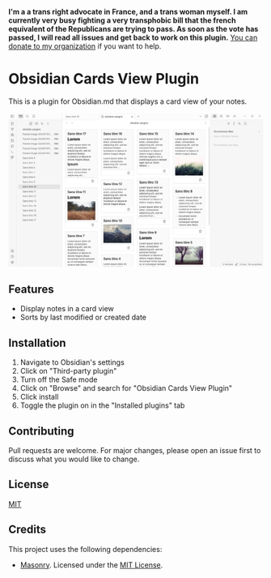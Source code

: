 **I'm a a trans right advocate in France, and a trans woman myself. I am currently very busy fighting a very transphobic bill
that the french equivalent of the Republicans are trying to pass. As soon as the vote has passed, I will read all issues and
get back to work on this plugin.** [You can donate to my organization](https://toutesdesfemmes.fr/don/) if you want to help. 

# Obsidian Cards View Plugin

This is a plugin for Obsidian.md that displays a card view of your notes.

![Screenshot](doc/screenshot.png)

## Features

- Display notes in a card view
- Sorts by last modified or created date

## Installation

1. Navigate to Obsidian's settings
2. Click on "Third-party plugin"
3. Turn off the Safe mode
4. Click on "Browse" and search for "Obsidian Cards View Plugin"
5. Click install
6. Toggle the plugin on in the "Installed plugins" tab

## Contributing

Pull requests are welcome. For major changes, please open an issue first to discuss what you would like to change.

## License

[MIT](https://choosealicense.com/licenses/mit/)

## Credits

This project uses the following dependencies:

- [Masonry](https://masonry.desandro.com/). Licensed under the [MIT License](https://desandro.mit-license.org/).
